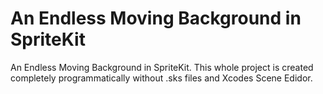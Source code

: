 # An Endless Moving Background in SpriteKit
An Endless Moving Background in SpriteKit. This whole project is created completely programmatically without .sks files and Xcodes Scene Edidor.
